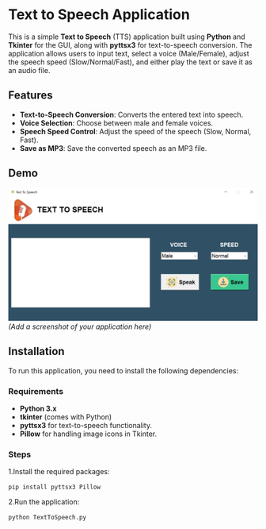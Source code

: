 # Text to Speech Application

This is a simple **Text to Speech** (TTS) application built using **Python** and **Tkinter** for the GUI, along with **pyttsx3** for text-to-speech conversion. The application allows users to input text, select a voice (Male/Female), adjust the speech speed (Slow/Normal/Fast), and either play the text or save it as an audio file.

## Features

- **Text-to-Speech Conversion**: Converts the entered text into speech.
- **Voice Selection**: Choose between male and female voices.
- **Speech Speed Control**: Adjust the speed of the speech (Slow, Normal, Fast).
- **Save as MP3**: Save the converted speech as an MP3 file.

## Demo

![App Demo](images/screenshot.png) *(Add a screenshot of your application here)*

## Installation

To run this application, you need to install the following dependencies:

### Requirements

- **Python 3.x**
- **tkinter** (comes with Python)
- **pyttsx3** for text-to-speech functionality.
- **Pillow** for handling image icons in Tkinter.

### Steps


1.Install the required packages:

    pip install pyttsx3 Pillow
    
2.Run the application:

    python TextToSpeech.py
